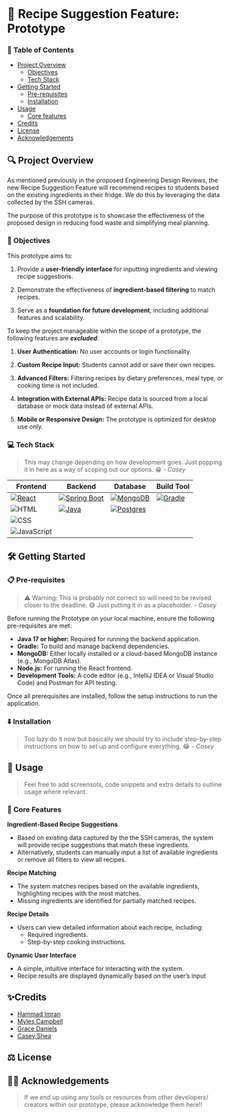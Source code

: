 # 🍲 Recipe Suggestion Feature: Prototype

### 📖 Table of Contents
- [Project Overview](#project-overview)
    - [Objectives](#-objectives)
    - [Tech Stack](#-tech-stack)
- [Getting Started](#getting-started)
    - [Pre-requisites](#-pre-requisites)
    - [Installation](#️-installation)
- [Usage](#-usage)
    - [Core features](#-core-features)
- [Credits](#credits)
- [License](#️-license)
- [Acknowledgements](#-acknowledgements)

## 🔍 Project Overview
As mentioned previously in the proposed Engineering Design Reviews, the new Recipe Suggestion Feature will recommend recipes to students based on the existing ingredients in their fridge. We do this by leveraging the data collected by the SSH cameras.

The purpose of this prototype is to showcase the effectiveness of the proposed design in reducing food waste and simplifying meal planning.

### 🎯 Objectives
This prototype aims to:
1. Provide a **user-friendly interface** for inputting ingredients and viewing recipe suggestions.

2. Demonstrate the effectiveness of **ingredient-based filtering** to match recipes.

3. Serve as a **foundation for future development**, including additional features and scalability.

To keep the project manageable within the scope of a prototype, the following features are ***excluded***:
1. **User Authentication:** No user accounts or login functionality.

2. **Custom Recipe Input:** Students cannot add or save their own recipes.

3. **Advanced Filters:** Filtering recipes by dietary preferences, meal type, or cooking time is not included.

4. **Integration with External APIs:** Recipe data is sourced from a local database or mock data instead of external APIs.

5. **Mobile or Responsive Design:** The prototype is optimized for desktop use only.

### 💻 Tech Stack
> This may change depending on how development goes. Just popping it in here as a way of scoping out our options. 😁 *- Casey*

| **Frontend**            | **Backend**             | **Database**          | **Build Tool**       |
|--------------------------|-------------------------|------------------------|-----------------------|
| [![React][React.js]][React-url] | [![Spring Boot][Spring_boot]][Spring_boot-url] | [![MongoDB][MongoDB]][MongoDB-url] | [![Gradle][Gradle]][Gradle-url] |
| ![HTML]                 | [![Java][Java]][Java-url] | [![Postgres][Postgres]][Postgres-url] |                       |
| ![CSS]                  |                         |                        |                       |
| ![JavaScript]           |                         |                        |                       |


## 🛠️ Getting Started

### 📋 Pre-requisites
> ⚠️ Warning: This is probably not correct so will need to be revised closer to the deadline. 😅 Just putting it in as a placeholder. *- Casey*

Before running the Prototype on your local machine, ensure the following pre-requisites are met:

- **Java 17 or higher:** Required for running the backend application.
- **Gradle:** To build and manage backend dependencies.
- **MongoDB:** Either locally installed or a cloud-based MongoDB instance (e.g., MongoDB Atlas).
- **Node.js:** For running the React frontend.
- **Development Tools:** A code editor (e.g., IntelliJ IDEA or Visual Studio Code) and Postman for API testing.

Once all prerequisites are installed, follow the setup instructions to run the application.

### ⬇️ Installation
> Too lazy do it now but basically we should try to include step-by-step instructions on how to set up and configure everything. 😂 *- Casey*
## 📱 Usage
> Feel free to add screensots, code snippets and extra details to outline usage where relevant.

### 🌱 Core Features
**Ingredient-Based Recipe Suggestions**
- Based on existing data captured by the the SSH cameras, the system will provide recipe suggestions that match these ingredients.
- Alternatively, students can manually input a list of available ingredients or remove all filters to view all recipes.

**Recipe Matching**
- The system matches recipes based on the available ingredients, highlighting recipes with the most matches.
- Missing ingredients are identified for partially matched recipes.

**Recipe Details**
- Users can view detailed information about each recipe, including:
    - Required ingredients.
    - Step-by-step cooking instructions.

**Dynamic User Interface**
- A simple, intuitive interface for interacting with the system.
- Recipe results are displayed dynamically based on the user’s input

## ✨Credits
- [Hammad Imran][Hammad-github]
- [Myles Campbell][Myles-github]
- [Grace Daniels][Grace-github]
- [Casey Shea][Casey-github]

## ⚖️ License

## 🙌🏼 Acknowledgements
> If we end up using any tools or resources from other developers/ creators within our prototype, please acknowledge them here!!


<!-- MARKDOWN LINKS & IMAGES -->
<!-- https://www.markdownguide.org/basic-syntax/#reference-style-links -->

[React.js]: https://img.shields.io/badge/React-20232A?style=for-the-badge&logo=react&logoColor=61DAFB
[React-url]: https://reactjs.org/
[HTML]: https://img.shields.io/badge/html-%23E34F26.svg?style=for-the-badge&logo=html5&logoColor=white
[CSS]: https://img.shields.io/badge/css-%231572B6.svg?style=for-the-badge&logo=css3&logoColor=white
[Javascript]: https://img.shields.io/badge/javascript-%23323330.svg?style=for-the-badge&logo=javascript&logoColor=%23F7DF1E
[Spring_boot]: https://img.shields.io/badge/Spring_boot-%236DB33F.svg?style=for-the-badge&logo=springboot&logoColor=white
[Spring_boot-url]: https://spring.io/projects/spring-boot
[Java]: https://img.shields.io/badge/java-%23ED8B00.svg?style=for-the-badge&logo=openjdk&logoColor=white
[Java-url]: https://www.java.com/
[MongoDB]: https://img.shields.io/badge/MongoDB-%234ea94b.svg?style=for-the-badge&logo=mongodb&logoColor=white
[MongoDB-url]: https://www.mongodb.com/
[Postgres]: https://img.shields.io/badge/postgres-%23316192.svg?style=for-the-badge&logo=postgresql&logoColor=white
[Postgres-url]: https://www.postgresql.org/
[Gradle]: https://img.shields.io/badge/Gradle-02303A.svg?style=for-the-badge&logo=Gradle&logoColor=white
[Gradle-url]: https://gradle.org/

[Hammad-github]: https://github.com/TheHammad7
[Myles-github]: https://github.com/Sh4dow15
[Grace-github]: https://github.com/gracejdaniels
[Casey-github]: https://github.com/casey-shea05